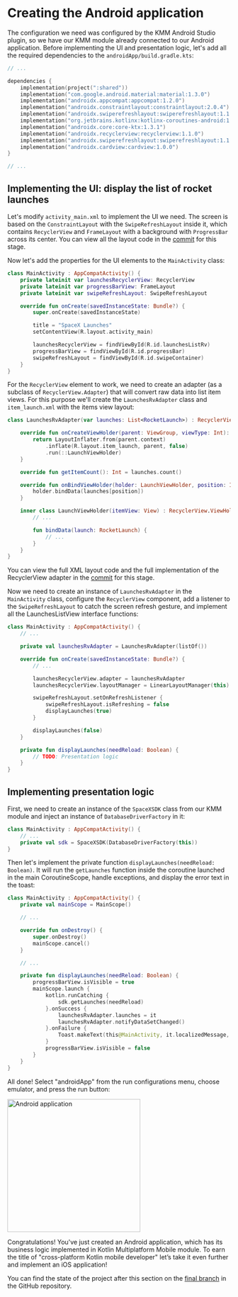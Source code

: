 # Creating the Android application

The configuration we need was configured by the KMM Android Studio plugin, so we have our KMM module already connected to our Android application. Before implementing the UI and presentation logic, let's add all the required dependencies to the `androidApp/build.gradle.kts`:

```kotlin
// ... 

dependencies {
    implementation(project(":shared"))
    implementation("com.google.android.material:material:1.3.0")
    implementation("androidx.appcompat:appcompat:1.2.0")
    implementation("androidx.constraintlayout:constraintlayout:2.0.4")
    implementation("androidx.swiperefreshlayout:swiperefreshlayout:1.1.0")
    implementation("org.jetbrains.kotlinx:kotlinx-coroutines-android:1.5.0-native-mt")
    implementation("androidx.core:core-ktx:1.3.1")
    implementation("androidx.recyclerview:recyclerview:1.1.0")
    implementation("androidx.swiperefreshlayout:swiperefreshlayout:1.1.0")
    implementation("androidx.cardview:cardview:1.0.0")
}

// ... 
```

## Implementing the UI: display the list of rocket launches

Let's modify `activity_main.xml` to implement the UI we need. The screen is based on the `ConstraintLayout` with the `SwipeRefreshLayout` inside it, which contains `RecyclerView` and `FrameLayout` with a background with `ProgressBar` across its center. You can view all the layout code in the [commit](https://github.com/kotlin-hands-on/kmm-networking-and-data-storage/commit/27fcb711582ba3b069650c3d385663f521e426be) for this stage.

Now let's add the properties for the UI elements to the `MainActivity` class: 

```kotlin
class MainActivity : AppCompatActivity() {
    private lateinit var launchesRecyclerView: RecyclerView
    private lateinit var progressBarView: FrameLayout
    private lateinit var swipeRefreshLayout: SwipeRefreshLayout

    override fun onCreate(savedInstanceState: Bundle?) {
        super.onCreate(savedInstanceState)

        title = "SpaceX Launches"
        setContentView(R.layout.activity_main)

        launchesRecyclerView = findViewById(R.id.launchesListRv)
        progressBarView = findViewById(R.id.progressBar)
        swipeRefreshLayout = findViewById(R.id.swipeContainer)
    }
}
```

For the `RecyclerView` element to work, we need to create an adapter (as a subclass of `RecyclerView.Adapter`) that will convert raw data into list item views. For this purpose we'll create the `LaunchesRvAdapter` class and `item_launch.xml` with the items view layout:

```kotlin
class LaunchesRvAdapter(var launches: List<RocketLaunch>) : RecyclerView.Adapter<LaunchesRvAdapter.LaunchViewHolder>() {

    override fun onCreateViewHolder(parent: ViewGroup, viewType: Int): LaunchViewHolder {
        return LayoutInflater.from(parent.context)
            .inflate(R.layout.item_launch, parent, false)
            .run(::LaunchViewHolder)
    }

    override fun getItemCount(): Int = launches.count()

    override fun onBindViewHolder(holder: LaunchViewHolder, position: Int) {
        holder.bindData(launches[position])
    }

    inner class LaunchViewHolder(itemView: View) : RecyclerView.ViewHolder(itemView) {
        // ...

        fun bindData(launch: RocketLaunch) {
            // ...
        }
    }
}
```

You can view the full XML layout code and the full implementation of the RecyclerView adapter in the [commit](https://github.com/kotlin-hands-on/kmm-networking-and-data-storage/commit/27fcb711582ba3b069650c3d385663f521e426be) for this stage.

Now we need to create an instance of `LaunchesRvAdapter` in the `MainActivity` class, configure the `RecyclerView` component, add a listener to the `SwipeRefreshLayout` to catch the screen refresh gesture, and implement all the LaunchesListView interface functions:

```kotlin
class MainActivity : AppCompatActivity() {
    // ...

    private val launchesRvAdapter = LaunchesRvAdapter(listOf())

    override fun onCreate(savedInstanceState: Bundle?) {
        // ...

        launchesRecyclerView.adapter = launchesRvAdapter
        launchesRecyclerView.layoutManager = LinearLayoutManager(this)

        swipeRefreshLayout.setOnRefreshListener {
            swipeRefreshLayout.isRefreshing = false
            displayLaunches(true) 
        }

        displayLaunches(false)
    }

    private fun displayLaunches(needReload: Boolean) {
        // TODO: Presentation logic
    }
}
```

## Implementing presentation logic

First, we need to create an instance of the `SpaceXSDK` class from our KMM module and inject an instance of `DatabaseDriverFactory` in it:

```kotlin
class MainActivity : AppCompatActivity() {
    // ...
    private val sdk = SpaceXSDK(DatabaseDriverFactory(this)) 
}
```

Then let's implement the private function `displayLaunches(needReload: Boolean)`. It will run the `getLaunches` function inside the coroutine launched in the main CoroutineScope, handle exceptions, and display the error text in the toast:

```kotlin
class MainActivity : AppCompatActivity() {
    private val mainScope = MainScope()

    // ...

    override fun onDestroy() {
        super.onDestroy()
        mainScope.cancel()
    }

    // ...

    private fun displayLaunches(needReload: Boolean) {
        progressBarView.isVisible = true
        mainScope.launch {
            kotlin.runCatching {
                sdk.getLaunches(needReload)
            }.onSuccess {
                launchesRvAdapter.launches = it
                launchesRvAdapter.notifyDataSetChanged()
            }.onFailure {
                Toast.makeText(this@MainActivity, it.localizedMessage, Toast.LENGTH_SHORT).show()
            }
            progressBarView.isVisible = false
        }
    }
}
```

All done! Select "androidApp" from the run configurations menu, choose emulator, and press the run button:

<img alt="Android application" src="./assets/android-application.png" width="300">

Congratulations! You've just created an Android application, which has its business logic implemented in Kotlin Multiplatform Mobile module. To earn the title of "cross-platform Kotlin mobile developer" let’s take it even further and implement an iOS application!

You can find the state of the project after this section on the [final branch](https://github.com/kotlin-hands-on/kmm-networking-and-data-storage/tree/final) in the GitHub repository.

